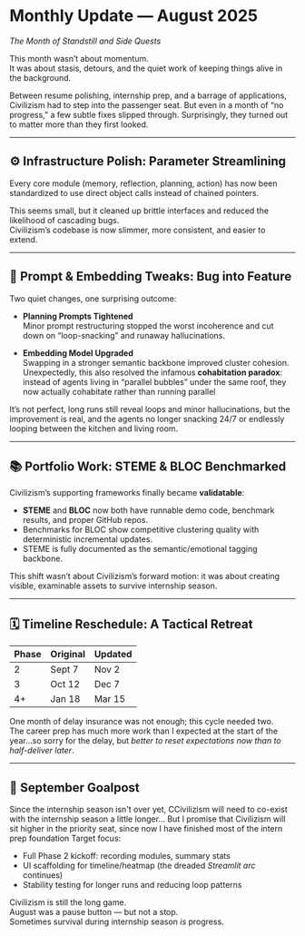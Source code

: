 # Monthly Update — August 2025  
*The Month of Standstill and Side Quests*

This month wasn’t about momentum.  
It was about stasis, detours, and the quiet work of keeping things alive in the background.

Between resume polishing, internship prep, and a barrage of applications, Civilizism had to step into the passenger seat. But even in a month of “no progress,” a few subtle fixes slipped through. Surprisingly, they turned out to matter more than they first looked.

---

## ⚙️ Infrastructure Polish: Parameter Streamlining

Every core module (memory, reflection, planning, action) has now been standardized to use direct object calls instead of chained pointers.  

This seems small, but it cleaned up brittle interfaces and reduced the likelihood of cascading bugs.  
Civilizism’s codebase is now slimmer, more consistent, and easier to extend.

---

## 🧠 Prompt & Embedding Tweaks: Bug into Feature

Two quiet changes, one surprising outcome:

- **Planning Prompts Tightened**  
  Minor prompt restructuring stopped the worst incoherence and cut down on “loop-snacking” and runaway hallucinations.

- **Embedding Model Upgraded**  
  Swapping in a stronger semantic backbone improved cluster cohesion. Unexpectedly, this also resolved the infamous **cohabitation paradox**: instead of agents living in “parallel bubbles” under the same roof, they now actually cohabitate rather than running parallel

It’s not perfect, long runs still reveal loops and minor hallucinations, but the improvement is real, and the agents no longer snacking 24/7 or endlessly looping between the kitchen and living room.

---

## 📚 Portfolio Work: STEME & BLOC Benchmarked

Civilizism’s supporting frameworks finally became **validatable**:

- **STEME** and **BLOC** now both have runnable demo code, benchmark results, and proper GitHub repos.  
- Benchmarks for BLOC show competitive clustering quality with deterministic incremental updates.  
- STEME is fully documented as the semantic/emotional tagging backbone.

This shift wasn’t about Civilizism’s forward motion: it was about creating visible, examinable assets to survive internship season.

---

## 🗓 Timeline Reschedule: A Tactical Retreat
| Phase | Original | Updated |
|-------|----------|---------|
| 2     | Sept 7   | Nov 2   |
| 3     | Oct 12   | Dec 7   |
| 4+    | Jan 18   | Mar 15  |
 
One month of delay insurance was not enough; this cycle needed two.  
The career prep has much more work than I expected at the start of the year...so sorry for the delay, but
*better to reset expectations now than to half-deliver later*.

---

## 🔭 September Goalpost

Since the internship season isn't over yet, CCivilizism will need to co-exist with the internship season a little longer…
But I promise that Civilizism will sit higher in the priority seat, since now I have finished most of the intern prep foundation
Target focus:

- Full Phase 2 kickoff: recording modules, summary stats  
- UI scaffolding for timeline/heatmap (the dreaded *Streamlit arc* continues)  
- Stability testing for longer runs and reducing loop patterns  

Civilizism is still the long game.  
August was a pause button — but not a stop.  
Sometimes survival during internship season *is* progress.

